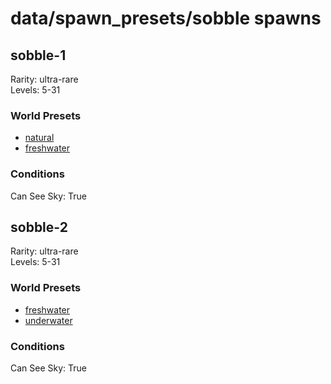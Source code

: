 # data/spawn_presets/sobble spawns  
  
## sobble-1  
Rarity: ultra-rare  
Levels: 5-31  
  
### World Presets  
* [natural](/data/spawn_data/natural.md)  
* [freshwater](/data/spawn_data/freshwater.md)  
  
### Conditions  
Can See Sky: True  
  
## sobble-2  
Rarity: ultra-rare  
Levels: 5-31  
  
### World Presets  
* [freshwater](/data/spawn_data/freshwater.md)  
* [underwater](/data/spawn_data/underwater.md)  
  
### Conditions  
Can See Sky: True  
